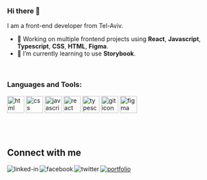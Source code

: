 ### Hi there 👋

I am a front-end developer from Tel-Aviv.
- 🔭 Working on multiple frontend projects using **React**, **Javascript**, **Typescript**, **CSS**, **HTML**, **Figma**.
- 🌱 I’m currently learning to use **Storybook**.

<br>

<h3 align="left">Languages and Tools:</h3>
<p align="left">
  <img src="https://cdn.jsdelivr.net/gh/devicons/devicon/icons/html5/html5-plain.svg" alt="html icon" width="40" height="40" />
  <img src="https://cdn.jsdelivr.net/gh/devicons/devicon/icons/css3/css3-plain.svg" alt="css icon" width="40" height="40" />
  <img src="https://cdn.jsdelivr.net/gh/devicons/devicon/icons/javascript/javascript-original.svg" alt="javascript icon" width="40" height="40" />
  <img src="https://cdn.jsdelivr.net/gh/devicons/devicon/icons/react/react-original.svg" alt="react icon" width="40" height="40" />
  <img src="https://cdn.jsdelivr.net/gh/devicons/devicon/icons/typescript/typescript-original.svg" alt="typescript icon" width="40" height="40" />
  <img src="https://cdn.jsdelivr.net/gh/devicons/devicon/icons/git/git-original.svg" alt="git icon" width="40" height="40" />
  <img src="https://cdn.jsdelivr.net/gh/devicons/devicon/icons/figma/figma-original.svg" alt="figma icon" width="40" height="40" />
</p>


<br>
<br>

## Connect with me
[<img align="left" alt="linked-in" src="https://img.shields.io/badge/linkedin-%230077B5.svg?&style=for-the-badge&logo=linkedin&logoColor=white" />](https://www.linkedin.com/in/billie-amit)
[<img align="left" alt="facebook" src="https://img.shields.io/badge/facebook-%231877F2.svg?&style=for-the-badge&logo=facebook&logoColor=white" />](https://www.facebook.com/billie.amit/)
[<img align="left" alt="twitter" src="https://img.shields.io/badge/twitter-%231DA1F2.svg?&style=for-the-badge&logo=twitter&logoColor=white" />](https://twitter.com/BillieAmit)
[![portfolio](https://img.shields.io/badge/my_portfolio-000?style=for-the-badge&logo=ko-fi&logoColor=white)](https://billieamit.com/)

<!--
**BillieAm/BillieAm** is a ✨ _special_ ✨ repository because its `README.md` (this file) appears on your GitHub profile.

Here are some ideas to get you started:

- 🔭 I’m currently working on ...
- 🌱 I’m currently learning ...
- 👯 I’m looking to collaborate on ...
- 🤔 I’m looking for help with ...
- 💬 Ask me about ...
- 📫 How to reach me: ...
- 😄 Pronouns: ...
- ⚡ Fun fact: ...

## Expertise
<img align="left" alt="react" src="https://img.shields.io/badge/react%20-%2320232a.svg?&style=for-the-badge&logo=react&logoColor=%2361DAFB" />
<br>
<br>
-->
